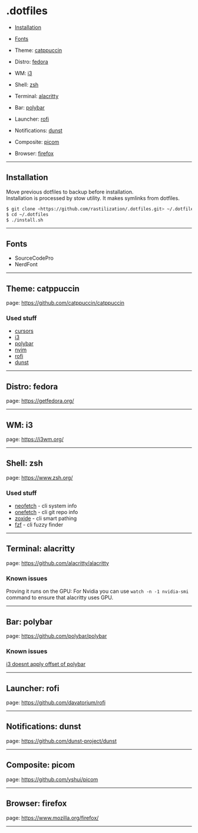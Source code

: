 # .dotfiles

- [Installation](#installation)
- [Fonts](#fonts)


- Theme: [catppuccin](#theme-catppuccin)
- Distro: [fedora](#distro-fedora)
- WM: [i3](#wm-i3)
- Shell: [zsh](#shell-zsh)
- Terminal: [alacritty](#terminal-alacritty)
- Bar: [polybar](#bar-polybar)
- Launcher: [rofi](#launcher-rofi)
- Notifications: [dunst](#notification-dunst)
- Composite: [picom](#composite-picom)
- Browser: [firefox](#browser-firefox)
___

## Installation
Move previous dotfiles to backup before installation.  
Installation is processed by stow utility. It makes symlinks from dotfiles.

```bash
$ git clone <https://github.com/rastilization/.dotfiles.git> ~/.dotfiles
$ cd ~/.dotfiles
$ ./install.sh
```
___

## Fonts

- SourceCodePro
- NerdFont
___

## Theme: catppuccin
page: https://github.com/catppuccin/catppuccin

### Used stuff
- [cursors](https://github.com/catppuccin/cursors)
- [i3](https://github.com/catppuccin/i3)
- [polybar](https://github.com/catppuccin/polybar)
- [nvim](https://github.com/catppuccin/nvim)
- [rofi](https://github.com/catppuccin/rofi)
- [dunst](https://github.com/catppuccin/dunst)
___

## Distro: fedora
page: https://getfedora.org/
___

## WM: i3
page: https://i3wm.org/
___

## Shell: zsh
page: https://www.zsh.org/

### Used stuff
- [neofetch](https://github.com/dylanaraps/neofetch) - cli system info
- [onefetch](https://github.com/o2sh/onefetch) - cli git repo info
- [zoxide](https://github.com/ajeetdsouza/zoxide) - cli smart pathing
- [fzf](https://github.com/junegunn/fzf) - cli fuzzy finder
___

## Terminal: alacritty
page: https://github.com/alacritty/alacritty

### Known issues
Proving it runs on the GPU: For Nvidia you can use `watch -n -1 nvidia-smi` command to ensure that alacritty uses GPU.
___

## Bar: polybar
page: https://github.com/polybar/polybar

### Known issues
[i3 doesnt apply offset of polybar](https://github.com/polybar/polybar/wiki/Known-Issues#override-redirect-in-i3)
___

## Launcher: rofi
page: https://github.com/davatorium/rofi
___

## Notifications: dunst
page: https://github.com/dunst-project/dunst
___

## Composite: picom
page: https://github.com/yshui/picom
___

## Browser: firefox
page: https://www.mozilla.org/firefox/
___
